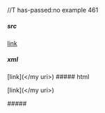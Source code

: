 //T has-passed:no
example 461
##### src
[link](</my uri>)
##### xml
<?xml version="1.0" encoding="UTF-8"?>
<!DOCTYPE document SYSTEM "CommonMark.dtd">
<document xmlns="http://commonmark.org/xml/1.0">
  <paragraph>
    <text>[link](&lt;/my uri&gt;)</text>
  </paragraph>
</document>
##### html
<p>[link](&lt;/my uri&gt;)</p>
#####
